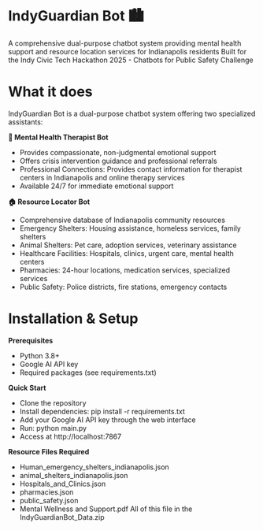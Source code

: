 # IndyGuardian Bot 🏙️
A comprehensive dual-purpose chatbot system providing mental health support and resource location services for Indianapolis residents
Built for the Indy Civic Tech Hackathon 2025 - Chatbots for Public Safety Challenge

# What it does
IndyGuardian Bot is a dual-purpose chatbot system offering two specialized assistants:

**🌸 Mental Health Therapist Bot**
- Provides compassionate, non-judgmental emotional support
- Offers crisis intervention guidance and professional referrals
- Professional Connections: Provides contact information for therapist centers in Indianapolis and online therapy services
- Available 24/7 for immediate emotional support
  
**🏠 Resource Locator Bot**
- Comprehensive database of Indianapolis community resources
- Emergency Shelters: Housing assistance, homeless services, family shelters
- Animal Shelters: Pet care, adoption services, veterinary assistance
- Healthcare Facilities: Hospitals, clinics, urgent care, mental health centers
- Pharmacies: 24-hour locations, medication services, specialized services
- Public Safety: Police districts, fire stations, emergency contacts

# Installation & Setup
**Prerequisites**
- Python 3.8+
- Google AI API key
- Required packages (see requirements.txt)
  
**Quick Start**
- Clone the repository
- Install dependencies: pip install -r requirements.txt
- Add your Google AI API key through the web interface
- Run: python main.py
- Access at http://localhost:7867
  
**Resource Files Required**
- Human_emergency_shelters_indianapolis.json
- animal_shelters_indianapolis.json
- Hospitals_and_Clinics.json
- pharmacies.json
- public_safety.json
- Mental Wellness and Support.pdf
All of this file in the IndyGuardianBot_Data.zip
